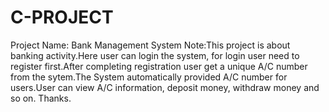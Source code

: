 # C-PROJECT
Project Name: Bank Management System
Note:This project is about banking activity.Here user can login the system, for login user need to register first.After completing
registration user get a unique A/C number from the sytem.The System automatically provided A/C number for users.User can view A/C information,
deposit money, withdraw money and so on.
Thanks.
